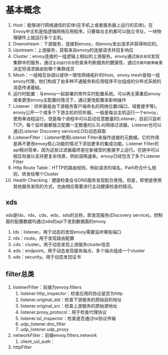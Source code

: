 # 基本概念
1. Host：能够进行网络通信的实体(在手机上或者服务器上运行的实体)。在Envoy中主机是指逻辑网络应用程序。只要每台主机都可以独立寻址，一块物理硬件上就运行多个主机。
2. Downstream：下游服务，连接到envoy，向envoy发出请求并获得响应的。
3. Upstream：上游服务，获取来自envoy的连接请求并回复响应
4. Cluster：envoy连接的一组逻辑上相似的上游服务。envoy通过`服务发现`发现集群中的服务，通过`主动运行状态`检查来判断服务的健康性，通过`负载均衡策略`来决定将请求路由到哪个集群成员
5. Mesh：一组相互协调以提供一致性网络拓扑的Host。envoy mesh是指一组envoy代理，他们构成了由多种不通服务和应用程序平台组成的分布式系统的消息传递基础。
6. 运行时配置：与envoy一起部署的带外实时配置系统。可以再无需重启envoy或者更改envoy主配置的情况下，通过更改配置来影响操作
7. Listener：侦听器是由下游服务客户端命名的网络位置(端口、域套接字等)。envoy公开一个或多个下游主机的侦听器。一般是每台主机运行一个envoy，使用单进程运行，但是每个进程中可以启动任意数量的Listener，目前只监听TCP。每个监听器都独立配置一定数量的(L3L4)网络过滤器。Listener也可以通过Listener Discovery service(LDS)动态获取
8. ListenerFilter：Listener使用Listener Filter来操作连接的元数据。它的作用是再不更改envoy核心功能的情况下添加更多的集成功能。Listener Filter的api相对简单，因为这些过滤器最终是在新接受的套接字上运行。在链中可以相互衔接以支持更复杂场景，例如调用速率。envoy已经包含了多个Listener Filter
9. Http Route Table：HTTP的路由规则，例如请求的域名，Path符合什么规则，转发给哪个Cluster
10. Health Checking：健康检查会与DNS服务发现配合使用。但是，即使是使用其他服务发现的方式，也由相应需要进行主动健康检查的情况。

## xds
xds是lds、rds、cds、eds、sds的总称，即发现服务(Discovery service)。控制面的配置数据均通过xds的api下发到数据面的envoy
1. lds：listener。用于动态的发现envoy需要监听哪些端口
2. rds：route。用于发现路由配置
3. cds：cluster。用于动态发现上游服务cluster信息
4. eds：endpoint。用于动态发现服务端点，多个端点组成一个cluster
5. sds：security。用于动态发现证书

## filter总类
1. listenerFilter：前缀为envoy.filters
   1. listener.http_inspector：检查应用的协议是否为http
   2. listener.original_dst：检查下游服务的原始目的地址
   3. listener.original_src：检查上游服务的原始源地址
   4. listener.proxy_protocol：用于检查代理协议
   5. listener.tsl_inspector：检查是否通过tsl协议传输
   6. udp_listener.dns_filter
   7. udp_listener.udp_proxy
2. networkFilter：前缀envoy.filters.network
   1. client_ssl_auth：
3. httpFilter